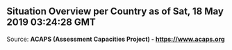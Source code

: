## Situation Overview per Country as of Sat, 18 May 2019 03:24:28 GMT

Source: **ACAPS (Assessment Capacities Project) - https://www.acaps.org**